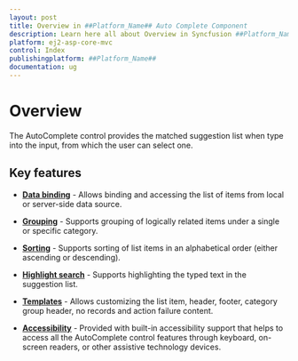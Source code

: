 ```yaml
---
layout: post
title: Overview in ##Platform_Name## Auto Complete Component
description: Learn here all about Overview in Syncfusion ##Platform_Name## Auto Complete component and more.
platform: ej2-asp-core-mvc
control: Index
publishingplatform: ##Platform_Name##
documentation: ug
---
```



# Overview

The AutoComplete control provides the matched suggestion list when type into the input, from which the user can select one.

## Key features

* **[Data binding](./data-binding/)** - Allows binding and accessing the list of items from local or server-side data source.

* **[Grouping](./grouping/)** - Supports grouping of logically related items under a single or specific category.

* **[Sorting](https://help.syncfusion.com/cr/cref_files/aspnetcore-js2/Syncfusion.EJ2~Syncfusion.EJ2.DropDowns.AutoComplete~SortOrder.html)** - Supports sorting of list
items in an alphabetical order (either ascending or descending).

* **[Highlight search](./how-to/custom-search/)** - Supports highlighting the typed
text in the suggestion list.

* **[Templates](./templates/)** - Allows customizing the list item, header, footer,
category group header, no records and action failure
content.

* **[Accessibility](./accessibility/)** - Provided with built-in accessibility
support that helps to access all the AutoComplete control features through keyboard, on-screen readers, or other assistive technology devices.